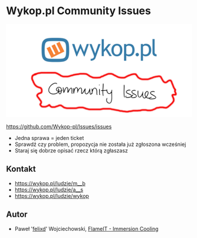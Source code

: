 # Wykop.pl Community Issues

![Wykop.pl](https://github.com/Wykop-pl/statics/raw/main/wykop-uci-recznie.png)

https://github.com/Wykop-pl/Issues/issues

* Jedna sprawa = jeden ticket
* Sprawdź czy problem, propozycja nie została już zgłoszona wcześniej
* Staraj się dobrze opisać rzecz którą zgłaszasz 

## Kontakt

* https://wykop.pl/ludzie/m__b
* https://wykop.pl/ludzie/a__s
* https://wykop.pl/ludzie/wykop

## Autor

* Paweł '[felixd](https://wykop.pl/ludzie/felixd)' Wojciechowski, [FlameIT - Immersion Cooling](https://flameit.io)
